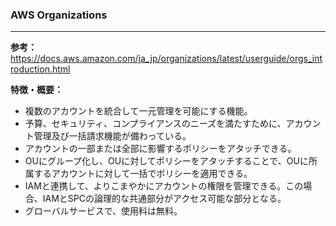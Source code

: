 ### AWS Organizations
---
**参考：**
https://docs.aws.amazon.com/ja_jp/organizations/latest/userguide/orgs_introduction.html

**特徴・概要：**
- 複数のアカウントを統合して一元管理を可能にする機能。
- 予算、セキュリティ、コンプライアンスのニーズを満たすために、アカウント管理及び一括請求機能が備わっている。
- アカウントの一部または全部に影響するポリシーをアタッチできる。
- OUにグループ化し、OUに対してポリシーをアタッチすることで、OUに所属するアカウントに対して一括でポリシーを適用できる。
- IAMと連携して、よりこまやかにアカウントの権限を管理できる。この場合、IAMとSPCの論理的な共通部分がアクセス可能な部分となる。
- グローバルサービスで、使用料は無料。